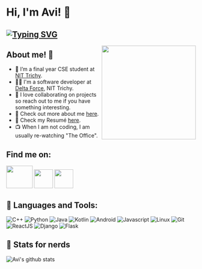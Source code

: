 # Hi, I'm Avi! :blue_heart:

## [![Typing SVG](https://readme-typing-svg.herokuapp.com?size=20&lines=I+Solve+Problems+With+Code)](https://git.io/typing-svg)
 
<p>
<img src="https://i.imgur.com/LmOlfwe.gif" width="250" height="250" align="right">

## About me! :tada:
- 🔭 I’m a final year CSE student at [NIT Trichy](https://www.nitt.edu).
- 👨‍💻️ I'm a software developer at [Delta Force](https://delta.nitt.edu), NIT Trichy.
- 🤝 I love collaborating on projects so reach out to me if you have something interesting.
- 🚀 Check out more about me <a href="https://avikumar15.github.io/">here</a>.
- 📄 Check my Resumé [here](https://avikumar15.github.io/assets/AviKumarSingh_Resume.pdf).
- 📺 When I am not coding, I am usually re-watching "The Office".
 </p>

## 	Find me on:

<p>
<a href="mailto:avikumar.singh1508@gmail.com"><img src="https://media.giphy.com/media/KxlbRn0HuTW7gZID83/giphy.gif" width="70" height="60"></a>
<a href="https://www.linkedin.com/in/avi-kumar-singh-1508/"><img src="https://media.cdnandroid.com/item_images/42169/imagen-linkedin-0thumb.jpeg" width="50" height="50"></a>
<a href="https://twitter.com/avi_kumar15"><img src="https://www.net-aware.org.uk/siteassets/images-and-icons/application-icons/app-icons-twitter.png?w=585&scale=down" width="50" height="50"></a>
</p>

## 	:ribbon: Languages and Tools:

![C++](https://img.shields.io/badge/c++%20-%2300599C.svg?&style=for-the-badge&logo=c%2B%2B&ogoColor=white)
    ![Python](https://img.shields.io/badge/python%20-%2300599C.svg?&style=for-the-badge&logo=python&ogoColor=white)
    ![Java](https://img.shields.io/badge/java%20-%2300599C.svg?&style=for-the-badge&logo=java&ogoColor=white)
    ![Kotlin](https://img.shields.io/badge/kotlin%20-%2300599C.svg?&style=for-the-badge&logo=kotlin&ogoColor=white)
    ![Android](https://img.shields.io/badge/android%20-%2300599C.svg?&style=for-the-badge&logo=android&ogoColor=white)
    ![Javascript](https://img.shields.io/badge/javascript%20-%2300599C.svg?&style=for-the-badge&logo=javascript&ogoColor=white)
    ![Linux](https://img.shields.io/badge/linux%20-%2300599C.svg?&style=for-the-badge&logo=linux&logoColor=white)
    ![Git](https://img.shields.io/badge/git%20-%2300599C.svg?&style=for-the-badge&logo=git&logoColor=white)
    ![ReactJS](https://img.shields.io/badge/reactjs%20-%2300599C.svg?&style=for-the-badge&logo=react&logoColor=white)
    ![Django](https://img.shields.io/badge/django%20-%2300599C.svg?&style=for-the-badge&logo=django&logoColor=white)
    ![Flask](https://img.shields.io/badge/flask%20-%2300599C.svg?&style=for-the-badge&logo=flask&logoColor=white)
    
## :medal_sports: Stats for nerds

![Avi's github stats](https://github-readme-stats.vercel.app/api?username=avikumar15&show_icons=true&theme=dracula)
